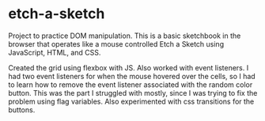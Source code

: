 # etch-a-sketch
Project to practice DOM manipulation. This is a basic sketchbook in the browser that operates like a mouse controlled Etch a Sketch using JavaScript, HTML, and CSS.

Created the grid using flexbox with JS. Also worked with event listeners. I had two event listeners for when the mouse hovered over the cells, so I had to learn how to remove the event listener associated with the random color button. This was the part I struggled with mostly, since I was trying to fix the problem using flag variables. Also experimented with css transitions for the buttons.
